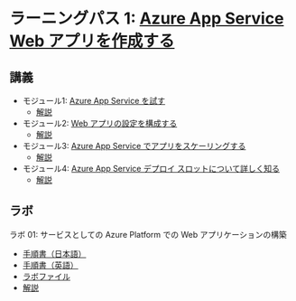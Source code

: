 # ラーニングパス 1: [Azure App Service Web アプリを作成する](https://docs.microsoft.com/ja-jp/learn/paths/create-azure-app-service-web-apps/)


## 講義

- モジュール1: [Azure App Service を試す](https://docs.microsoft.com/ja-jp/learn/modules/introduction-to-azure-app-service/)
  - [解説](m01.md)
- モジュール2: [Web アプリの設定を構成する](https://docs.microsoft.com/ja-jp/learn/modules/configure-web-app-settings/)
  - [解説](m02.md)
- モジュール3: [Azure App Service でアプリをスケーリングする](https://docs.microsoft.com/ja-jp/learn/modules/scale-apps-app-service/)
  - [解説](m03.md)
- モジュール4: [Azure App Service デプロイ スロットについて詳しく知る](https://docs.microsoft.com/ja-jp/learn/modules/understand-app-service-deployment-slots/)
  - [解説](m04.md)

## ラボ

ラボ 01: サービスとしての Azure Platform での Web アプリケーションの構築
- [手順書（日本語）](https://microsoftlearning.github.io/AZ-204JA-DevelopingSolutionsforMicrosoftAzure/Instructions/Labs/AZ-204_lab_01.html)
- [手順書（英語）](https://microsoftlearning.github.io/AZ-204-DevelopingSolutionsforMicrosoftAzure/Instructions/Labs/AZ-204_lab_01.html)
- [ラボファイル](https://github.com/MicrosoftLearning/AZ-204-DevelopingSolutionsforMicrosoftAzure/raw/master/Allfiles/allfiles-20220106.zip)
- [解説](lab.md)
